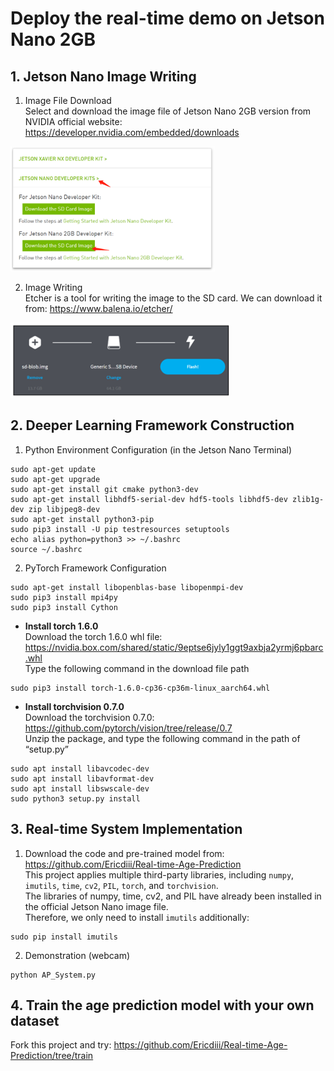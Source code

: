 # Deploy the real-time demo on Jetson Nano 2GB

## 1. Jetson Nano Image Writing
1. Image File Download </br>
Select and download the image file of Jetson Nano 2GB version from NVIDIA official website: https://developer.nvidia.com/embedded/downloads </br>
<img src="https://github.com/Ericdiii/Real-time-Age-Prediction/blob/demo/image/1.png?raw=true" height="200"/>

2. Image Writing </br>
Etcher is a tool for writing the image to the SD card. We can download it from: https://www.balena.io/etcher/ </br>
<img src="https://github.com/Ericdiii/Real-time-Age-Prediction/blob/demo/image/2.png?raw=true" height="120"/>

## 2. Deeper Learning Framework Construction

1. Python Environment Configuration (in the Jetson Nano Terminal) </br>
```
sudo apt-get update
sudo apt-get upgrade
sudo apt-get install git cmake python3-dev
sudo apt-get install libhdf5-serial-dev hdf5-tools libhdf5-dev zlib1g-dev zip libjpeg8-dev
sudo apt-get install python3-pip
sudo pip3 install -U pip testresources setuptools
echo alias python=python3 >> ~/.bashrc
source ~/.bashrc
```
2. PyTorch Framework Configuration </br>
```
sudo apt-get install libopenblas-base libopenmpi-dev
sudo pip3 install mpi4py
sudo pip3 install Cython
```
- **Install torch 1.6.0** </br>
Download the torch 1.6.0 whl file: https://nvidia.box.com/shared/static/9eptse6jyly1ggt9axbja2yrmj6pbarc.whl </br>
Type the following command in the download file path
```
sudo pip3 install torch-1.6.0-cp36-cp36m-linux_aarch64.whl
```
- **Install torchvision 0.7.0** </br>
Download the torchvision 0.7.0: https://github.com/pytorch/vision/tree/release/0.7 </br>
Unzip the package, and type the following command in the path of “setup.py”
```
sudo apt install libavcodec-dev
sudo apt install libavformat-dev
sudo apt install libswscale-dev
sudo python3 setup.py install
```
## 3. Real-time System Implementation
1. Download the code and pre-trained model from: https://github.com/Ericdiii/Real-time-Age-Prediction </br>
This project applies multiple third-party libraries, including `numpy`, `imutils`, `time`, `cv2`, `PIL`, `torch`, and `torchvision`. </br>
The libraries of numpy, time, cv2, and PIL have already been installed in the official Jetson Nano image file. </br>
Therefore, we only need to install `imutils` additionally:
```
sudo pip install imutils
```
2. Demonstration (webcam)
```
python AP_System.py
```
## 4. Train the age prediction model with your own dataset
Fork this project and try:
https://github.com/Ericdiii/Real-time-Age-Prediction/tree/train
